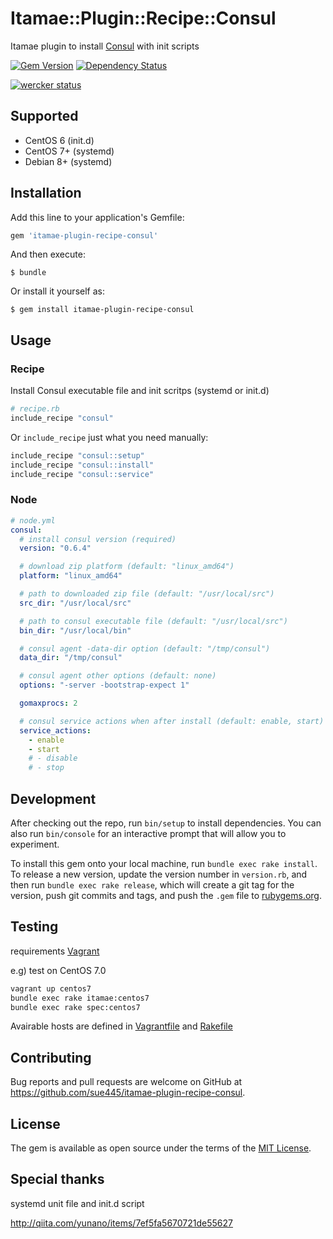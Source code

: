 # Itamae::Plugin::Recipe::Consul

Itamae plugin to install [Consul](https://www.consul.io/) with init scripts

[![Gem Version](https://badge.fury.io/rb/itamae-plugin-recipe-consul.svg)](https://badge.fury.io/rb/itamae-plugin-recipe-consul)
[![Dependency Status](https://gemnasium.com/badges/github.com/sue445/itamae-plugin-recipe-consul.svg)](https://gemnasium.com/github.com/sue445/itamae-plugin-recipe-consul)

[![wercker status](https://app.wercker.com/status/1d28d36364b4f79161fc248c6c934072/m/master "wercker status")](https://app.wercker.com/project/bykey/1d28d36364b4f79161fc248c6c934072)

## Supported
* CentOS 6 (init.d)
* CentOS 7+ (systemd)
* Debian 8+ (systemd)

## Installation

Add this line to your application's Gemfile:

```ruby
gem 'itamae-plugin-recipe-consul'
```

And then execute:

    $ bundle

Or install it yourself as:

    $ gem install itamae-plugin-recipe-consul

## Usage

### Recipe

Install Consul executable file and init scritps (systemd or init.d)

```ruby
# recipe.rb
include_recipe "consul"
```

Or `include_recipe` just what you need manually:

```ruby
include_recipe "consul::setup"
include_recipe "consul::install"
include_recipe "consul::service"
```

### Node

```yml
# node.yml
consul:
  # install consul version (required)
  version: "0.6.4"

  # download zip platform (default: "linux_amd64")
  platform: "linux_amd64"

  # path to downloaded zip file (default: "/usr/local/src")
  src_dir: "/usr/local/src"

  # path to consul executable file (default: "/usr/local/src")
  bin_dir: "/usr/local/bin"

  # consul agent -data-dir option (default: "/tmp/consul")
  data_dir: "/tmp/consul"

  # consul agent other options (default: none)
  options: "-server -bootstrap-expect 1"

  gomaxprocs: 2

  # consul service actions when after install (default: enable, start)
  service_actions:
    - enable
    - start
    # - disable
    # - stop
```

## Development

After checking out the repo, run `bin/setup` to install dependencies. You can also run `bin/console` for an interactive prompt that will allow you to experiment.

To install this gem onto your local machine, run `bundle exec rake install`. To release a new version, update the version number in `version.rb`, and then run `bundle exec rake release`, which will create a git tag for the version, push git commits and tags, and push the `.gem` file to [rubygems.org](https://rubygems.org).

## Testing
requirements [Vagrant](https://www.vagrantup.com/)

e.g) test on CentOS 7.0

```sh
vagrant up centos7
bundle exec rake itamae:centos7
bundle exec rake spec:centos7
```

Avairable hosts are defined in [Vagrantfile](Vagrantfile) and [Rakefile](Rakefile)

## Contributing

Bug reports and pull requests are welcome on GitHub at https://github.com/sue445/itamae-plugin-recipe-consul.


## License

The gem is available as open source under the terms of the [MIT License](http://opensource.org/licenses/MIT).

## Special thanks
systemd unit file and init.d script

http://qiita.com/yunano/items/7ef5fa5670721de55627

